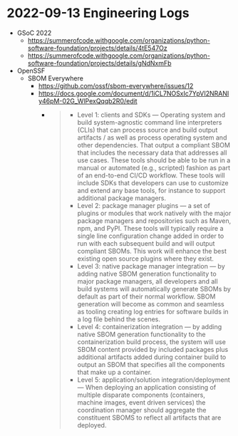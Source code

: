 # 2022-09-13 Engineering Logs

- GSoC 2022
  - https://summerofcode.withgoogle.com/organizations/python-software-foundation/projects/details/4tE547Oz
  - https://summerofcode.withgoogle.com/organizations/python-software-foundation/projects/details/gNdNxmFb
- OpenSSF
  - SBOM Everywhere
    - https://github.com/ossf/sbom-everywhere/issues/12
    - https://docs.google.com/document/d/1iCL7NOSxIc7YpVI2NRANIy46pM-02G_WlPexQqqb2R0/edit
      - > - Level 1: clients and SDKs — Operating system and build system-agnostic command line interpreters (CLIs) that can process source and build output artifacts / as well as process operating system and other dependencies. That output a compliant SBOM that includes the necessary data that addresses all use cases. These tools should be able to be run in a manual or automated (e.g., scripted) fashion as part of an end-to-end CI/CD workflow. These tools will include SDKs that developers can use to customize and extend any base tools, for instance to support additional package managers.
        > - Level 2: package manager plugins — a set of plugins or modules that work natively with the major package managers and repositories such as Maven, npm, and PyPI. These tools will typically require a single line configuration change added in order to run with each subsequent build and will output compliant SBOMs. This work will enhance the best existing open source plugins where they exist.
        > - Level 3: native package manager integration — by adding native SBOM generation functionality to major package managers, all developers and all build systems will automatically generate SBOMs by default as part of their normal workflow. SBOM generation will become as common and seamless as tooling creating log entries for software builds in a log file behind the scenes.
        > - Level 4: containerization integration — by adding native SBOM generation functionality to the containerization build process, the system will use SBOM content provided by included packages plus additional artifacts added during container build to output an SBOM that specifies all the components that make up a container.
        > - Level 5: application/solution integration/deployment — When deploying an application consisting of multiple disparate components (containers, machine images, event driven services) the coordination manager should aggregate the constituent SBOMS to reflect all artifacts that are deployed.